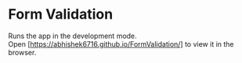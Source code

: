 # Form Validation
Runs the app in the development mode.<br />
Open [https://abhishek6716.github.io/FormValidation/] to view it in the browser.